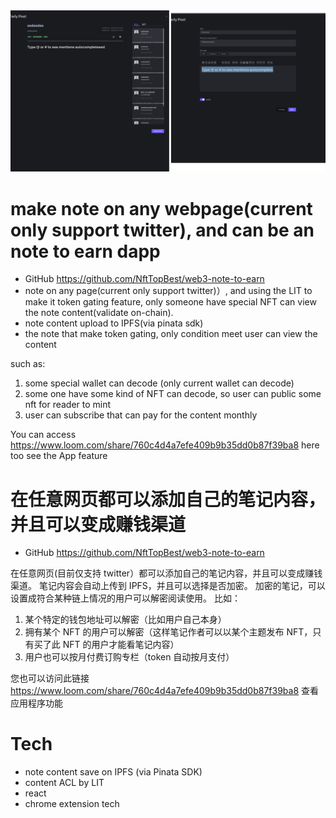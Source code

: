 <img src="./screenshot.png" />

# make note on any webpage(current only support twitter), and can be an note to earn dapp

* GitHub <https://github.com/NftTopBest/web3-note-to-earn>
* note on any page(current only support twitter)）, and using the LIT to make it token gating feature, only someone have special NFT can view the note content(validate on-chain).
* note content upload to IPFS(via pinata sdk)
* the note that make token gating, only condition meet user can view the content

such as:

1. some special wallet can decode (only current wallet can decode)
2. some one have some kind of NFT can decode, so user can public some nft for reader to mint
3. user can subscribe that can pay for the content monthly

You can access <https://www.loom.com/share/760c4d4a7efe409b9b35dd0b87f39ba8> here too see the App feature

# 在任意网页都可以添加自己的笔记内容，并且可以变成赚钱渠道

* GitHub <https://github.com/NftTopBest/web3-note-to-earn>

在任意网页(目前仅支持 twitter）都可以添加自己的笔记内容，并且可以变成赚钱渠道。
笔记内容会自动上传到 IPFS，并且可以选择是否加密。
加密的笔记，可以设置成符合某种链上情况的用户可以解密阅读使用。
比如：

1. 某个特定的钱包地址可以解密（比如用户自己本身）
2. 拥有某个 NFT 的用户可以解密（这样笔记作者可以以某个主题发布 NFT，只有买了此 NFT 的用户才能看笔记内容）
3. 用户也可以按月付费订购专栏（token 自动按月支付）

您也可以访问此链接 <https://www.loom.com/share/760c4d4a7efe409b9b35dd0b87f39ba8> 查看应用程序功能
# Tech

* note content save on IPFS (via Pinata SDK)
* content ACL by LIT
* react
* chrome extension tech
